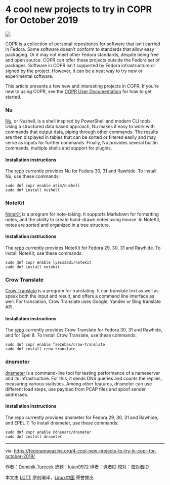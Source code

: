 [#]: collector: (lujun9972)
[#]: translator: ( )
[#]: reviewer: ( )
[#]: publisher: ( )
[#]: url: ( )
[#]: subject: (4 cool new projects to try in COPR for October 2019)
[#]: via: (https://fedoramagazine.org/4-cool-new-projects-to-try-in-copr-for-october-2019/)
[#]: author: (Dominik Turecek https://fedoramagazine.org/author/dturecek/)

4 cool new projects to try in COPR for October 2019
======

![][1]

[COPR][2] is a collection of personal repositories for software that isn’t carried in Fedora. Some software doesn’t conform to standards that allow easy packaging. Or it may not meet other Fedora standards, despite being free and open source. COPR can offer these projects outside the Fedora set of packages. Software in COPR isn’t supported by Fedora infrastructure or signed by the project. However, it can be a neat way to try new or experimental software.

This article presents a few new and interesting projects in COPR. If you’re new to using COPR, see the [COPR User Documentation][3] for how to get started.

### Nu

[Nu][4], or Nushell, is a shell inspired by PowerShell and modern CLI tools. Using a structured data based approach, Nu makes it easy to work with commands that output data, piping through other commands. The results are then displayed in tables that can be sorted or filtered easily and may serve as inputs for further commands. Finally, Nu provides several builtin commands, multiple shells and support for plugins.

#### Installation instructions

The [repo][5] currently provides Nu for Fedora 30, 31 and Rawhide. To install Nu, use these commands:

```
sudo dnf copr enable atim/nushell
sudo dnf install nushell
```

### NoteKit

[NoteKit][6] is a program for note-taking. It supports Markdown for formatting notes, and the ability to create hand-drawn notes using mouse. In NoteKit, notes are sorted and organized in a tree structure.

#### Installation instructions

The [repo][7] currently provides NoteKit for Fedora 29, 30, 31 and Rawhide. To install NoteKit, use these commands:

```
sudo dnf copr enable lyessaadi/notekit
sudo dnf install notekit
```

### Crow Translate

[Crow Translate][8] is a program for translating. It can translate text as well as speak both the input and result, and offers a command line interface as well. For translation, Crow Translate uses Google, Yandex or Bing translate API.

#### Installation instructions

The [repo][9] currently provides Crow Translate for Fedora 30, 31 and Rawhide, and for Epel 8. To install Crow Translate, use these commands:

```
sudo dnf copr enable faezebax/crow-translate
sudo dnf install crow-translate
```

### dnsmeter

[dnsmeter][10] is a command-line tool for testing performance of a nameserver and its infrastructure. For this, it sends DNS queries and counts the replies, measuring various statistics. Among other features, dnsmeter can use different load steps, use payload from PCAP files and spoof sender addresses.

#### Installation instructions

The repo currently provides dnsmeter for Fedora 29, 30, 31 and Rawhide, and EPEL 7. To install dnsmeter, use these commands:

```
sudo dnf copr enable @dnsoarc/dnsmeter
sudo dnf install dnsmeter
```

--------------------------------------------------------------------------------

via: https://fedoramagazine.org/4-cool-new-projects-to-try-in-copr-for-october-2019/

作者：[Dominik Turecek][a]
选题：[lujun9972][b]
译者：[译者ID](https://github.com/译者ID)
校对：[校对者ID](https://github.com/校对者ID)

本文由 [LCTT](https://github.com/LCTT/TranslateProject) 原创编译，[Linux中国](https://linux.cn/) 荣誉推出

[a]: https://fedoramagazine.org/author/dturecek/
[b]: https://github.com/lujun9972
[1]: https://fedoramagazine.org/wp-content/uploads/2017/08/4-copr-945x400.jpg
[2]: https://copr.fedorainfracloud.org/
[3]: https://docs.pagure.org/copr.copr/user_documentation.html#
[4]: https://github.com/nushell/nushell
[5]: https://copr.fedorainfracloud.org/coprs/atim/nushell/
[6]: https://github.com/blackhole89/notekit
[7]: https://copr.fedorainfracloud.org/coprs/lyessaadi/notekit/
[8]: https://github.com/crow-translate/crow-translate
[9]: https://copr.fedorainfracloud.org/coprs/faezebax/crow-translate/
[10]: https://github.com/DNS-OARC/dnsmeter
